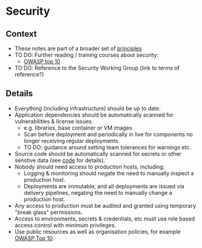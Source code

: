 # Security

## Context

* These notes are part of a broader set of [principles](../principles.md)
* TO DO: Further reading / training courses about security:
    * [OWASP top 10](https://owasp.org/www-project-top-ten/)
* TO DO: Reference to the Security Working Group (link to terms of reference?)

## Details

* Everything (including infrastructure) should be up to date.
* Application dependencies should be automatically scanned for vulnerabilities & license issues.
  * e.g. libraries, base container or VM images
  * Scan before deployment and periodically in live for components no longer receiving regular deployments
  * TO DO: guidance around setting team tolerances for warnings etc.
* Source code should be automatically scanned for secrets or other senstive data (see [code](code.md) for details).
* Nobody should need access to production hosts, including:
    * Logging & monitoring should negate the need to manually inspect a production host.
    * Deployments are immutable, and all deployments are issued via delivery pipelines, negating the need to manually change a production host.
* Any access to production must be audited and granted using temporary "break glass" permissions.
* Access to environments, secrets & credentials, etc must use role based access control with minimum privileges.
* Use public resources as well as organisation policies, for example [OWASP Top 10](https://owasp.org/www-project-top-ten/).
